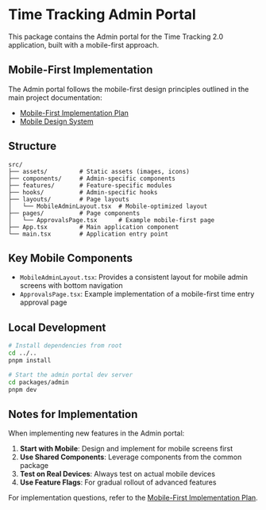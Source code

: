 # Time Tracking Admin Portal

This package contains the Admin portal for the Time Tracking 2.0 application, built with a mobile-first approach.

## Mobile-First Implementation

The Admin portal follows the mobile-first design principles outlined in the main project documentation:

- [Mobile-First Implementation Plan](../../docs/workflow/mobile-first-implementation-plan.md)
- [Mobile Design System](../../docs/design/mobile-design-system.md)

## Structure

```
src/
├── assets/         # Static assets (images, icons)
├── components/     # Admin-specific components
├── features/       # Feature-specific modules
├── hooks/          # Admin-specific hooks
├── layouts/        # Page layouts
│   └── MobileAdminLayout.tsx  # Mobile-optimized layout
├── pages/          # Page components
│   └── ApprovalsPage.tsx      # Example mobile-first page
├── App.tsx         # Main application component
└── main.tsx        # Application entry point
```

## Key Mobile Components

- `MobileAdminLayout.tsx`: Provides a consistent layout for mobile admin screens with bottom navigation
- `ApprovalsPage.tsx`: Example implementation of a mobile-first time entry approval page

## Local Development

```bash
# Install dependencies from root
cd ../..
pnpm install

# Start the admin portal dev server
cd packages/admin
pnpm dev
```

## Notes for Implementation

When implementing new features in the Admin portal:

1. **Start with Mobile**: Design and implement for mobile screens first
2. **Use Shared Components**: Leverage components from the common package 
3. **Test on Real Devices**: Always test on actual mobile devices
4. **Use Feature Flags**: For gradual rollout of advanced features

For implementation questions, refer to the [Mobile-First Implementation Plan](../../docs/workflow/mobile-first-implementation-plan.md). 